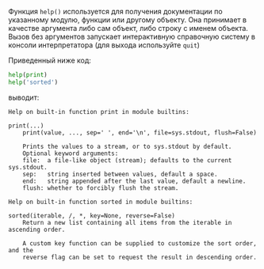 

Функция `help()` используется для получения документации по указанному модулю, функции или другому объекту. Она принимает в качестве аргумента либо сам объект, либо строку с именем объекта. Вызов без аргументов запускает интерактивную справочную систему в консоли интерпретатора (для выхода используйте `quit`)

Приведенный ниже код:

```python
help(print)
help('sorted')
```

выводит:

```no-highlight
Help on built-in function print in module builtins:

print(...)
    print(value, ..., sep=' ', end='\n', file=sys.stdout, flush=False)
    
    Prints the values to a stream, or to sys.stdout by default.
    Optional keyword arguments:
    file:  a file-like object (stream); defaults to the current sys.stdout.
    sep:   string inserted between values, default a space.
    end:   string appended after the last value, default a newline.
    flush: whether to forcibly flush the stream.

Help on built-in function sorted in module builtins:

sorted(iterable, /, *, key=None, reverse=False)
    Return a new list containing all items from the iterable in ascending order.
    
    A custom key function can be supplied to customize the sort order, and the
    reverse flag can be set to request the result in descending order.
```